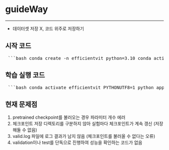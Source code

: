 # guideWay
---
* 데이터셋 저장 X, 코드 위주로 저장하기

## 시작 코드
<pre> ```bash conda create -n efficientvit python=3.10 conda activate efficientvit pip install -U -r requirements.txt ``` </pre>

## 학습 실행 코드
<pre> ```bash conda activate efficientvit PYTHONUTF8=1 python applications/efficientvit_seg/train.py \ --config applications/efficientvit_seg/mapillary.yaml \ --path output/seg_test_run ``` </pre>

## 현재 문제점
1. pretrained checkpoint를 불러오는 경우 파라미터 개수 에러
2. 체크포인트 저장 디렉토리를 구분하지 않아 실험마다 체크포인트가 계속 갱신 (저장해둘 수 없음)
3. valid.log 파일에 로그 결과가 남지 않음 (체크포인트를 불러올 수 없다는 오류)
4. validation이나 test를 단독으로 진행하여 성능을 확인하는 코드가 없음